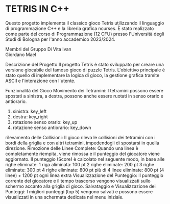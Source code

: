 # TETRIS IN C++

Questo progetto implementa il classico gioco Tetris utilizzando il linguaggio di programmazione C++ e la libreria grafica ncurses. È stato realizzato come parte del corso di Programmazione (12 CFU) presso l'Università degli Studi di Bologna per l'anno accademico 2023/2024.

Membri del Gruppo
Di Vita Ivan <br>
Giordano Mael 

Descrizione del Progetto
Il progetto Tetris è stato sviluppato per creare una versione giocabile del famoso gioco di puzzle Tetris. L'obiettivo principale è stato quello di implementare la logica di gioco, la gestione grafica tramite ASCII e l'interazione con l'utente.

Funzionalità del Gioco
Movimento dei Tetramini: I tetramini possono essere spostati a sinistra, a destra, possono anche essere ruotati in senso orario e antiorario.
1. sinistra: key_left
2. destra: key_right
3. rotazione senso orario: key_up
4. rotazione senso antiorario: key_down
   
rilevamento delle Collisioni: 
Il gioco rileva le collisioni dei tetramini con i bordi della griglia e con altri tetramini, impedendogli di spostarsi in quella direzione. 
Rimozione delle Linee Complete: 
Quando una linea è completamente riempita, viene rimossa e il punteggio del giocatore viene aggiornato.
Il punteggio (Score) è calcolato nel seguente modo, in base alle righe eliminate:
1 riga aliminata: 100 pt
2 righe eliminate: 200 pt
3 righe eliminate: 300 pt
4 righe eliminate: 800 pt
più di 4 linee eliminate: 800 pt (4 linee) + 1200 pt ogni linea extra
Visualizzazione del Punteggio: 
Il punteggio corrente del giocatore e il tempo trascorso vengono visualizzati sullo schermo accanto alla griglia di gioco.
Salvataggio e Visualizzazione dei Punteggi:
I migliori punteggi (top 5) vengono salvati e possono essere visualizzati in una schermata dedicata nel menu iniziale. 


